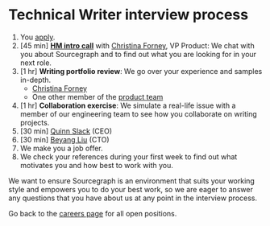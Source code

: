 # Technical Writer interview process

1. You [apply](https://jobs.lever.co/sourcegraph/933f214e-338b-422b-b5d9-0b01057576d3/apply).
1. [45 min] **[HM intro call](../hm_intro_call.md)** with [Christina Forney](../../../../../company/team/index.md#christina-forney-she-her), VP Product: We chat with you about Sourcegraph and to find out what you are looking for in your next role.
1. [1 hr] **Writing portfolio review**: We go over your experience and samples in-depth.
   - [Christina Forney](../../../../../company/team/index.md#christina-forney-she-her)
   - One other member of the [product team](../index.md#members)
1. [1 hr] **Collaboration exercise**: We simulate a real-life issue with a member of our engineering team to see how you collaborate on writing projects.
1. [30 min] [Quinn Slack](../../../../../company/team/index.md#quinn-slack) (CEO)
1. [30 min] [Beyang Liu](../../../../../company/team/index.md#beyang-liu) (CTO)
1. We make you a job offer.
1. We check your references during your first week to find out what motivates you and how best to work with you.

We want to ensure Sourcegraph is an environment that suits your working style and empowers you to do your best work, so we are eager to answer any questions that you have about us at any point in the interview process.

Go back to the [careers page](../../../../../company/careers.md) for all open positions.
